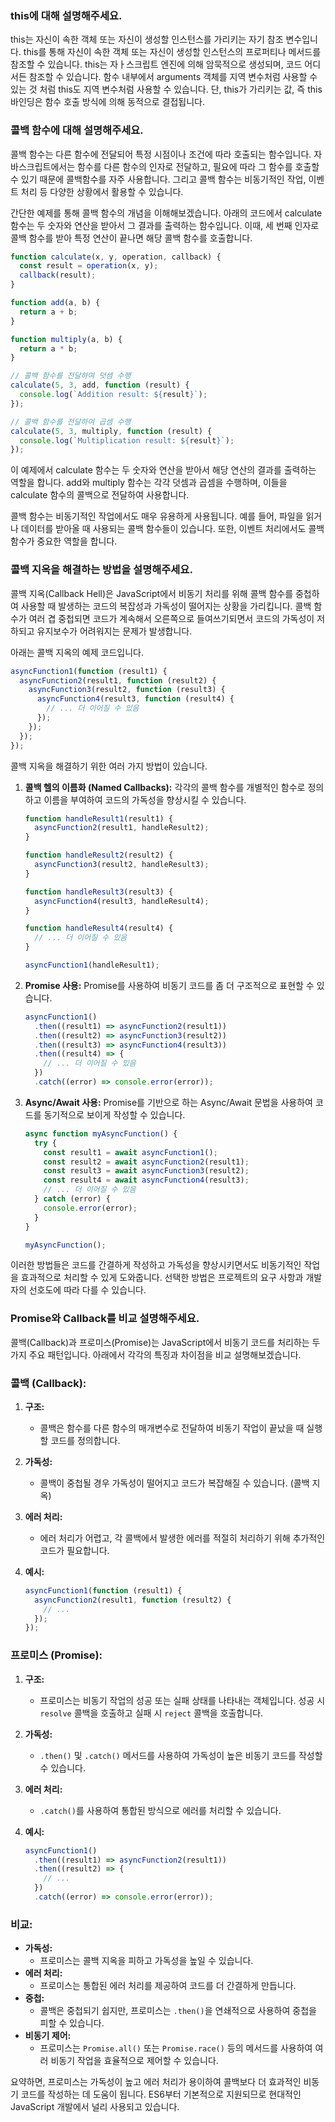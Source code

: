 ### this에 대해 설명해주세요.

this는 자신이 속한 객체 또는 자신이 생성할 인스턴스를 가리키는 자기 참조 변수입니다.
this를 통해 자신이 속한 객체 또는 자신이 생성할 인스턴스의 프로퍼티나 메서드를 참조할 수 있습니다.
this는 자ㅏ스크립트 엔진에 의해 암묵적으로 생성되며, 코드 어디서든 참조할 수 있습니다.
함수 내부에서 arguments 객체를 지역 변수처럼 사용할 수 있는 것 처럼 this도 지역 변수처럼 사용할 수 있습니다. 단, this가 가리키는 값, 즉 this 바인딩은 함수 호출 방식에 의해 동적으로 결접됩니다.

### 콜백 함수에 대해 설명해주세요.

콜백 함수는 다른 함수에 전달되어 특정 시점이나 조건에 따라 호출되는 함수입니다.
자바스크립트에서는 함수를 다른 함수의 인자로 전달하고, 필요에 따라 그 함수를 호출할 수 있기 때문에 콜백함수를 자주 사용합니다. 그리고 콜백 함수는 비동기적인 작업, 이벤트 처리 등 다양한 상황에서 활용할 수 있습니다.

간단한 예제를 통해 콜백 함수의 개념을 이해해보겠습니다.
아래의 코드에서 calculate 함수는 두 숫자와 연산을 받아서 그 결과를 출력하는 함수입니다. 이때, 세 번째 인자로 콜백 함수를 받아 특정 연산이 끝나면 해당 콜백 함수를 호출합니다.

```js
function calculate(x, y, operation, callback) {
  const result = operation(x, y);
  callback(result);
}

function add(a, b) {
  return a + b;
}

function multiply(a, b) {
  return a * b;
}

// 콜백 함수를 전달하여 덧셈 수행
calculate(5, 3, add, function (result) {
  console.log(`Addition result: ${result}`);
});

// 콜백 함수를 전달하여 곱셈 수행
calculate(5, 3, multiply, function (result) {
  console.log(`Multiplication result: ${result}`);
});
```

이 예제에서 calculate 함수는 두 숫자와 연산을 받아서 해당 연산의 결과를 출력하는 역할을 합니다. add와 multiply 함수는 각각 덧셈과 곱셈을 수행하며, 이들을 calculate 함수의 콜백으로 전달하여 사용합니다.

콜백 함수는 비동기적인 작업에서도 매우 유용하게 사용됩니다. 예를 들어, 파일을 읽거나 데이터를 받아올 때 사용되는 콜백 함수들이 있습니다. 또한, 이벤트 처리에서도 콜백 함수가 중요한 역할을 합니다.

### 콜백 지옥을 해결하는 방법을 설명해주세요.

콜백 지옥(Callback Hell)은 JavaScript에서 비동기 처리를 위해 콜백 함수를 중첩하여 사용할 때 발생하는 코드의 복잡성과 가독성이 떨어지는 상황을 가리킵니다. 콜백 함수가 여러 겹 중첩되면 코드가 계속해서 오른쪽으로 들여쓰기되면서 코드의 가독성이 저하되고 유지보수가 어려워지는 문제가 발생합니다.

아래는 콜백 지옥의 예제 코드입니다.

```javascript
asyncFunction1(function (result1) {
  asyncFunction2(result1, function (result2) {
    asyncFunction3(result2, function (result3) {
      asyncFunction4(result3, function (result4) {
        // ... 더 이어질 수 있음
      });
    });
  });
});
```

콜백 지옥을 해결하기 위한 여러 가지 방법이 있습니다.

1. **콜백 헬의 이름화 (Named Callbacks):** 각각의 콜백 함수를 개별적인 함수로 정의하고 이름을 부여하여 코드의 가독성을 향상시킬 수 있습니다.

   ```javascript
   function handleResult1(result1) {
     asyncFunction2(result1, handleResult2);
   }

   function handleResult2(result2) {
     asyncFunction3(result2, handleResult3);
   }

   function handleResult3(result3) {
     asyncFunction4(result3, handleResult4);
   }

   function handleResult4(result4) {
     // ... 더 이어질 수 있음
   }

   asyncFunction1(handleResult1);
   ```

2. **Promise 사용:** Promise를 사용하여 비동기 코드를 좀 더 구조적으로 표현할 수 있습니다.

   ```javascript
   asyncFunction1()
     .then((result1) => asyncFunction2(result1))
     .then((result2) => asyncFunction3(result2))
     .then((result3) => asyncFunction4(result3))
     .then((result4) => {
       // ... 더 이어질 수 있음
     })
     .catch((error) => console.error(error));
   ```

3. **Async/Await 사용:** Promise를 기반으로 하는 Async/Await 문법을 사용하여 코드를 동기적으로 보이게 작성할 수 있습니다.

   ```javascript
   async function myAsyncFunction() {
     try {
       const result1 = await asyncFunction1();
       const result2 = await asyncFunction2(result1);
       const result3 = await asyncFunction3(result2);
       const result4 = await asyncFunction4(result3);
       // ... 더 이어질 수 있음
     } catch (error) {
       console.error(error);
     }
   }

   myAsyncFunction();
   ```

이러한 방법들은 코드를 간결하게 작성하고 가독성을 향상시키면서도 비동기적인 작업을 효과적으로 처리할 수 있게 도와줍니다. 선택한 방법은 프로젝트의 요구 사항과 개발자의 선호도에 따라 다를 수 있습니다.

### Promise와 Callback를 비교 설명해주세요.

콜백(Callback)과 프로미스(Promise)는 JavaScript에서 비동기 코드를 처리하는 두 가지 주요 패턴입니다. 아래에서 각각의 특징과 차이점을 비교 설명해보겠습니다.

### 콜백 (Callback):

1. **구조:**

   - 콜백은 함수를 다른 함수의 매개변수로 전달하여 비동기 작업이 끝났을 때 실행할 코드를 정의합니다.

2. **가독성:**

   - 콜백이 중첩될 경우 가독성이 떨어지고 코드가 복잡해질 수 있습니다. (콜백 지옥)

3. **에러 처리:**

   - 에러 처리가 어렵고, 각 콜백에서 발생한 에러를 적절히 처리하기 위해 추가적인 코드가 필요합니다.

4. **예시:**
   ```javascript
   asyncFunction1(function (result1) {
     asyncFunction2(result1, function (result2) {
       // ...
     });
   });
   ```

### 프로미스 (Promise):

1. **구조:**

   - 프로미스는 비동기 작업의 성공 또는 실패 상태를 나타내는 객체입니다. 성공 시 `resolve` 콜백을 호출하고 실패 시 `reject` 콜백을 호출합니다.

2. **가독성:**

   - `.then()` 및 `.catch()` 메서드를 사용하여 가독성이 높은 비동기 코드를 작성할 수 있습니다.

3. **에러 처리:**

   - `.catch()`를 사용하여 통합된 방식으로 에러를 처리할 수 있습니다.

4. **예시:**
   ```javascript
   asyncFunction1()
     .then((result1) => asyncFunction2(result1))
     .then((result2) => {
       // ...
     })
     .catch((error) => console.error(error));
   ```

### 비교:

- **가독성:**
  - 프로미스는 콜백 지옥을 피하고 가독성을 높일 수 있습니다.
- **에러 처리:**
  - 프로미스는 통합된 에러 처리를 제공하여 코드를 더 간결하게 만듭니다.
- **중첩:**
  - 콜백은 중첩되기 쉽지만, 프로미스는 `.then()`을 연쇄적으로 사용하여 중첩을 피할 수 있습니다.
- **비동기 제어:**
  - 프로미스는 `Promise.all()` 또는 `Promise.race()` 등의 메서드를 사용하여 여러 비동기 작업을 효율적으로 제어할 수 있습니다.

요약하면, 프로미스는 가독성이 높고 에러 처리가 용이하여 콜백보다 더 효과적인 비동기 코드를 작성하는 데 도움이 됩니다. ES6부터 기본적으로 지원되므로 현대적인 JavaScript 개발에서 널리 사용되고 있습니다.
